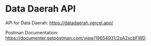 # Data Daerah API
API for Data Daerah: https://datadaerah.vercel.app/

Postman Documentation: https://documenter.getpostman.com/view/19654931/2sA2xcbFWD